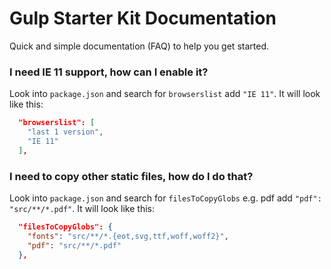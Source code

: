 # Gulp Starter Kit Documentation

Quick and simple documentation (FAQ) to help you get started.

### I need IE 11 support, how can I enable it?

Look into `package.json` and search for `browserslist` add `"IE 11"`. It will look like this:

```json
  "browserslist": [
    "last 1 version",
    "IE 11"
  ],
```

### I need to copy other static files, how do I do that?

Look into `package.json` and search for `filesToCopyGlobs` e.g. pdf add `"pdf": "src/**/*.pdf"`. It will look like this:

```json
  "filesToCopyGlobs": {
    "fonts": "src/**/*.{eot,svg,ttf,woff,woff2}",
    "pdf": "src/**/*.pdf"
  },
```
